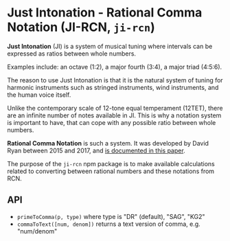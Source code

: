 # Just Intonation - Rational Comma Notation (JI-RCN, `ji-rcn`)

**Just Intonation** (JI) is a system of musical tuning where intervals can be expressed as ratios between whole numbers.

Examples include: an octave (1:2), a major fourth (3:4), a major triad (4:5:6).

The reason to use Just Intonation is that it is the natural system of tuning for harmonic instruments such as stringed instruments, wind instruments, and the human voice itself.

Unlike the contemporary scale of 12-tone equal temperament (12TET), there are an infinite number of notes available in JI. This is why a notation system is important to have, that can cope with any possible ratio between whole numbers.

**Rational Comma Notation** is such a system. It was developed by David Ryan between 2015 and 2017, and [is documented in this paper](https://arxiv.org/abs/1612.01860).

The purpose of the `ji-rcn` npm package is to make available calculations related to converting between rational numbers and these notations from RCN.

## API
- `primeToComma(p, type)` where type is "DR" (default), "SAG", "KG2"
- `commaToText([num, denom])` returns a text version of comma, e.g. "num/denom"

